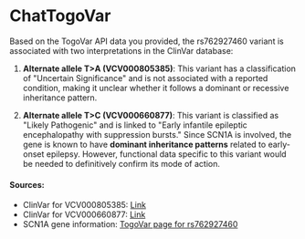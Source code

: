 # ChatTogoVar

Based on the TogoVar API data you provided, the rs762927460 variant is associated with two interpretations in the ClinVar database:

1. **Alternate allele T>A (VCV000805385)**: This variant has a classification of "Uncertain Significance" and is not associated with a reported condition, making it unclear whether it follows a dominant or recessive inheritance pattern.

2. **Alternate allele T>C (VCV000660877)**: This variant is classified as "Likely Pathogenic" and is linked to "Early infantile epileptic encephalopathy with suppression bursts." Since SCN1A is involved, the gene is known to have **dominant inheritance patterns** related to early-onset epilepsy. However, functional data specific to this variant would be needed to definitively confirm its mode of action.

#### Sources:
- ClinVar for VCV000805385: [Link](https://www.ncbi.nlm.nih.gov/clinvar/variation/805385)
- ClinVar for VCV000660877: [Link](https://www.ncbi.nlm.nih.gov/clinvar/variation/660877)
- SCN1A gene information: [TogoVar page for rs762927460](https://togovar.biosciencedbc.jp/variant/rs762927460)